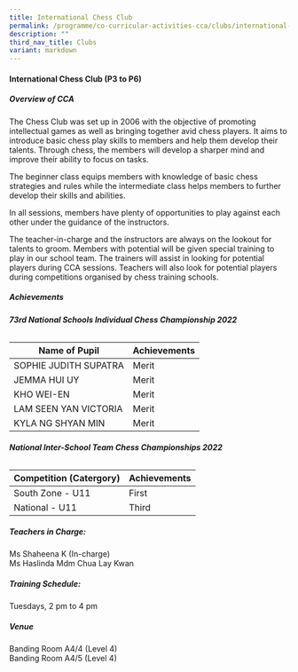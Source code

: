 ```yaml
---
title: International Chess Club
permalink: /programme/co-curricular-activities-cca/clubs/international-chess-club/
description: ""
third_nav_title: Clubs
variant: markdown
---
```

#### **International Chess Club (P3 to P6)**

##### **Overview of CCA**
The Chess Club was set up in 2006 with the objective of promoting intellectual games as well as bringing together avid chess players. It aims to introduce basic chess play skills to members and help them develop their talents. Through chess, the members will develop a sharper mind and improve their ability to focus on tasks. 

The beginner class equips members with knowledge of basic chess strategies and rules while the intermediate class helps members to further develop their skills and abilities. 

In all sessions, members have plenty of opportunities to play against each other under the guidance of the instructors. 

The teacher-in-charge and the instructors are always on the lookout for talents to groom. Members with potential will be given special training to play in our school team. The trainers will assist in looking for potential players during CCA sessions. Teachers will also look for potential players during competitions organised by chess training schools.
  
##### **Achievements**

###### **73rd National Schools Individual Chess Championship 2022**

| Name of Pupil |Achievements | 
| -------- | -------- | 
|SOPHIE JUDITH SUPATRA|	Merit |
|JEMMA HUI UY|	Merit|
|KHO WEI-EN	|Merit |
|LAM SEEN YAN VICTORIA	|Merit|
|KYLA NG SHYAN MIN	|Merit|

###### **National Inter-School Team Chess Championships 2022**

| Competition (Catergory) |Achievements | 
| -------- | -------- | 
|South Zone - U11| First|
|National - U11|Third|


##### **Teachers in Charge:**

Ms Shaheena K (In-charge) <br>
Ms Haslinda
Mdm Chua Lay Kwan


##### **Training Schedule:**

Tuesdays, 2 pm to 4 pm

##### **Venue**
Banding Room A4/4 (Level 4)<br>
Banding Room A4/5 (Level 4)